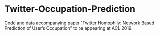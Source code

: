 # Twitter-Occupation-Prediction
Code and data accompanying paper "Twitter Homophily: Network Based Prediction of User’s Occupation" to be appearing at ACL 2019.


